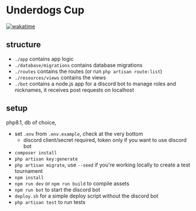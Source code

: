 # Underdogs Cup

[![wakatime](https://wakatime.com/badge/user/4309168b-a627-4970-ba6b-7f0ac10393d4/project/e9fad033-b109-4dbb-a164-4e3a8d6c0d8e.svg)](https://wakatime.com/badge/user/4309168b-a627-4970-ba6b-7f0ac10393d4/project/e9fad033-b109-4dbb-a164-4e3a8d6c0d8e)

## structure

- `./app` contains app logic
- `./database/migrations` contains database migrations
- `./routes` contains the routes (or run `php artisan route:list`)
- `./resources/views` contains the views
- `./bot` contains a node.js app for a discord bot to manage roles and nicknames, it receives post requests on localhost

## setup

php8.1, db of choice,

- set `.env` from `.env.example`, check at the very bottom
    - discord client/secret required, token only if you want to use discord bot
- `composer install`
- `php artisan key:generate`
- `php artisan migrate`, use `--seed` if you're working locally to create a test tournament
- `npm install`
- `npm run dev` or `npm run build` to compile assets
- `npm run bot` to start the discord bot
- `deploy.sh` for a simple deploy script without the discord bot
- `php artisan test` to run tests
